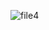 ![file4](https://github.com/engmdnadeem/Security-Testing/assets/152322481/b30b5b22-741b-41c9-999e-29a72a6d75f6)
